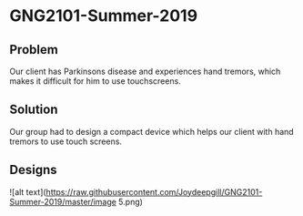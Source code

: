 # GNG2101-Summer-2019 

## Problem
Our client has Parkinsons disease and experiences hand tremors, which makes it difficult for him to use 
touchscreens. 

## Solution
Our group had to design a compact device which helps our client with hand tremors to use touch screens. 

## Designs

![alt text](https://raw.githubusercontent.com/Joydeepgill/GNG2101-Summer-2019/master/image 5.png)
